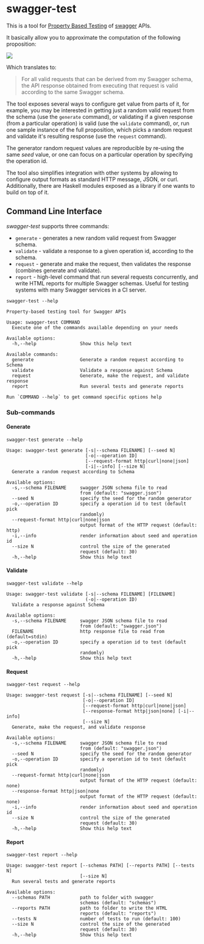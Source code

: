# swagger-test

This is a tool for
[Property Based Testing](https://en.wikipedia.org/wiki/Property_testing)
of [swagger](https://swagger.io) APIs.

It basically allow you to approximate the computation of the following
proposition:

![](https://latex.codecogs.com/png.latex?\forall&space;\,&space;input&space;\in&space;\text{API}&space;\,&space;:&space;\underset{API}{valid}(input)&space;\Rightarrow&space;\underset{API}{valid}(output)&space;\\&space;\text{where}&space;\\&space;output&space;=&space;\underset{API}{request}(input))


Which translates to:

> For all valid requests that can be derived from my Swagger schema, the
> API response obtained from executing that request is valid according to the
> same Swagger schema.

The tool exposes several ways to configure get value from parts of it, for
example, you may be interested in getting just a random valid request from the
schema (use the `generate` command), or validating if a given response (from a
particular operation) is valid (use the `validate` command), or, run one sample
instance of the full proposition, which picks a random request and validate it's
resulting response (use the `request` command).

The generator random request values are reproducible by re-using the same _seed_
value, or one can focus on a particular operation by specifying the operation
id.

The tool also simplifies integration with other systems by allowing to configure
output formats as standard HTTP message, JSON, or curl. Additionally, there
are Haskell modules exposed as a library if one wants to build on top of it.

## Command Line Interface

*swagger-test* supports three commands:

 * `generate` - generates a new random valid request from Swagger schema.
 * `validate` - validate a response to a given operation id, according to the
   schema.
 * `request` - generate and make the request, then validates the response
   (combines generate and validate).
 * `report` - high-level command that run several requests concurrently, and
   write HTML reports for multiple Swagger schemas. Useful for testing systems
   with many Swagger services in a CI server.

```console
swagger-test --help
```

```
Property-based testing tool for Swagger APIs

Usage: swagger-test COMMAND
  Execute one of the commands available depending on your needs

Available options:
  -h,--help                Show this help text

Available commands:
  generate                 Generate a random request according to Schema
  validate                 Validate a response against Schema
  request                  Generate, make the request, and validate response
  report                   Run several tests and generate reports

Run `COMMAND --help` to get command specific options help
```

### Sub-commands

#### Generate

```console
swagger-test generate --help
```

```
Usage: swagger-test generate [-s|--schema FILENAME] [--seed N]
                             [-o|--operation ID]
                             [--request-format http|curl|none|json]
                             [-i|--info] [--size N]
  Generate a random request according to Schema

Available options:
  -s,--schema FILENAME     swagger JSON schema file to read
                           from (default: "swagger.json")
  --seed N                 specify the seed for the random generator
  -o,--operation ID        specify a operation id to test (default pick
                           randomly)
  --request-format http|curl|none|json
                           output format of the HTTP request (default: http)
  -i,--info                render information about seed and operation id
  --size N                 control the size of the generated
                           request (default: 30)
  -h,--help                Show this help text
```

#### Validate

```console
swagger-test validate --help
```

```
Usage: swagger-test validate [-s|--schema FILENAME] [FILENAME]
                             (-o|--operation ID)
  Validate a response against Schema

Available options:
  -s,--schema FILENAME     swagger JSON schema file to read
                           from (default: "swagger.json")
  FILENAME                 http response file to read from (default=stdin)
  -o,--operation ID        specify a operation id to test (default pick
                           randomly)
  -h,--help                Show this help text
```

#### Request

```console
swagger-test request --help
```

```
Usage: swagger-test request [-s|--schema FILENAME] [--seed N]
                            [-o|--operation ID]
                            [--request-format http|curl|none|json]
                            [--response-format http|json|none] [-i|--info]
                            [--size N]
  Generate, make the request, and validate response

Available options:
  -s,--schema FILENAME     swagger JSON schema file to read
                           from (default: "swagger.json")
  --seed N                 specify the seed for the random generator
  -o,--operation ID        specify a operation id to test (default pick
                           randomly)
  --request-format http|curl|none|json
                           output format of the HTTP request (default: none)
  --response-format http|json|none
                           output format of the HTTP request (default: none)
  -i,--info                render information about seed and operation id
  --size N                 control the size of the generated
                           request (default: 30)
  -h,--help                Show this help text
```

#### Report

```console
swagger-test report --help
```

```
Usage: swagger-test report [--schemas PATH] [--reports PATH] [--tests N]
                           [--size N]
  Run several tests and generate reports

Available options:
  --schemas PATH           path to folder with swagger
                           schemas (default: "schemas")
  --reports PATH           path to folder to write the HTML
                           reports (default: "reports")
  --tests N                number of tests to run (default: 100)
  --size N                 control the size of the generated
                           request (default: 30)
  -h,--help                Show this help text
```
